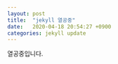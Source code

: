 ```yaml
---
layout: post
title:  "jekyll 열공중"
date:   2020-04-18 20:54:27 +0900
categories: jekyll update
---
```

열공중입니다. 